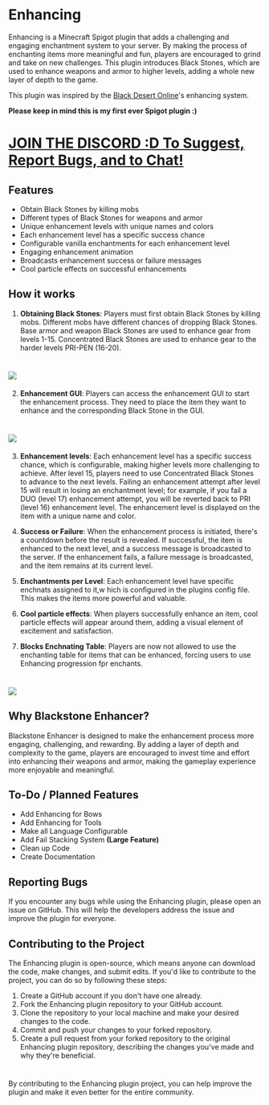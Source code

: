 # Enhancing

Enhancing is a Minecraft Spigot plugin that adds a challenging and engaging enchantment system to your server. By making the process of enchanting items more meaningful and fun, players are encouraged to grind and take on new challenges. This plugin introduces Black Stones, which are used to enhance weapons and armor to higher levels, adding a whole new layer of depth to the game.

This plugin was inspired by the [Black Desert Online](https://playblackdesert.com/)'s enhancing system.

**Please keep in mind this is my first ever Spigot plugin :)**

# [JOIN THE DISCORD :D To Suggest, Report Bugs, and to Chat!](https://discord.gg/UtS9nR4WHE)

## Features

- Obtain Black Stones by killing mobs
- Different types of Black Stones for weapons and armor
- Unique enhancement levels with unique names and colors
- Each enhancement level has a specific success chance
- Configurable vanilla enchantments for each enhancement level
- Engaging enhancement animation
- Broadcasts enhancement success or failure messages
- Cool particle effects on successful enhancements

## How it works

1. **Obtaining Black Stones**: Players must first obtain Black Stones by killing mobs. Different mobs have different chances of dropping Black Stones. Base armor and weapon Black Stones are used to enhance gear from levels 1-15. Concentrated Black Stones are used to enhance gear to the harder levels PRI-PEN (16-20).
# ![](https://media3.giphy.com/media/cHQ6xnIVkwn1MZW8Y0/giphy.gif)

2. **Enhancement GUI**: Players can access the enhancement GUI to start the enhancement process. They need to place the item they want to enhance and the corresponding Black Stone in the GUI.
# ![](https://media2.giphy.com/media/v1.Y2lkPTc5MGI3NjExMzViZTA3YWE1ZGQwMzE5ODIwNGUxMGNkOGQ1Y2MwOGZlZTk3YWUyYiZjdD1n/iN0fL58II7UMXdjIQU/giphy.gif)

3. **Enhancement levels**: Each enhancement level has a specific success chance, which is configurable, making higher levels more challenging to achieve. After level 15, players need to use Concentrated Black Stones to advance to the next levels. Failing an enhancement attempt after level 15 will result in losing an enchantment level; for example, if you fail a DUO (level 17) enhancement attempt, you will be reverted back to PRI (level 16) enhancement level. The enhancement level is displayed on the item with a unique name and color.

4. **Success or Failure**: When the enhancement process is initiated, there's a countdown before the result is revealed. If successful, the item is enhanced to the next level, and a success message is broadcasted to the server. If the enhancement fails, a failure message is broadcasted, and the item remains at its current level.

5. **Enchantments per Level**: Each enhancement level have specific enchnats assigned to it,w hich is configured in the plugins config file. This makes the items more powerful and valuable.

6. **Cool particle effects**: When players successfully enhance an item, cool particle effects will appear around them, adding a visual element of excitement and satisfaction.

7. **Blocks Enchnating Table**: Players are now not allowed to use the enchanting table for items that can be enhanced, forcing users to use Enhancing progression fpr enchants.
# ![](https://media4.giphy.com/media/v1.Y2lkPTc5MGI3NjExYzY1ODA3ZmUwYmY4YzNjMWU2ZTEwZjJiNjNjOTZiYWM4ZDFmMGM5MyZjdD1n/YtzVjFIeKwEhA2vBen/giphy.gif)

## Why Blackstone Enhancer?

Blackstone Enhancer is designed to make the enhancement process more engaging, challenging, and rewarding. By adding a layer of depth and complexity to the game, players are encouraged to invest time and effort into enhancing their weapons and armor, making the gameplay experience more enjoyable and meaningful.

## To-Do / Planned Features
- Add Enhancing for Bows
- Add Enhancing for Tools
- Make all Language Configurable
- Add Fail Stacking System **(Large Feature)**
- Clean up Code
- Create Documentation

## Reporting Bugs
If you encounter any bugs while using the Enhancing plugin, please open an issue on GitHub. This will help the developers address the issue and improve the plugin for everyone.

## Contributing to the Project
The Enhancing plugin is open-source, which means anyone can download the code, make changes, and submit edits. If you'd like to contribute to the project, you can do so by following these steps:

1. Create a GitHub account if you don't have one already.
2. Fork the Enhancing plugin repository to your GitHub account.
3. Clone the repository to your local machine and make your desired changes to the code.
4. Commit and push your changes to your forked repository.
5. Create a pull request from your forked repository to the original Enhancing plugin repository, describing the changes you've made and why they're beneficial.
#
By contributing to the Enhancing plugin project, you can help improve the plugin and make it even better for the entire community.
